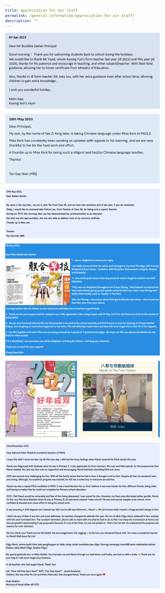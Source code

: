 ```yaml
---
title: Appreciation for Our Staff
permalink: /general-information/appreciation-for-our-staff/
description: ""
---
```

![](/images/appreciation2023-01.png)

![](/images/may2023_staffappreciation.PNG)

![](/images/Appreciation1.png)

![](/images/appreciation2.png)

![](/images/appreciation3.png)

![](/images/appreciation4.png)
![](/images/appreciation5.png)



